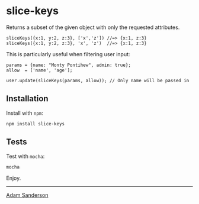 slice-keys
==========

Returns a subset of the given object with only the requested attributes.

    sliceKeys({x:1, y:2, z:3}, ['x','z']) //=> {x:1, z:3}
    sliceKeys({x:1, y:2, z:3}, 'x', 'z')  //=> {x:1, z:3}
    
This is particularly useful when filtering user input:

    params = {name: "Monty Pontihew", admin: true};
    allow  = ['name', 'age'];
    
    user.update(sliceKeys(params, allow)); // Only name will be passed in

Installation
------------
Install with `npm`:

    npm install slice-keys

Tests
-----
Test with `mocha`:

    mocha
    
Enjoy.

----

[Adam Sanderson](http://monkeyandcrow.com)